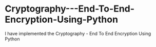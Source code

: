 # Cryptography---End-To-End-Encryption-Using-Python
I have implemented the Cryptography - End To End Encryption Using Python
